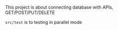 This project is about connecting database with APIs, GET/POST/PUT/DELETE

`src/test` is to testing in parallel mode
